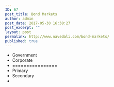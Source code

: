 ```yaml
---
ID: 67
post_title: Bond Markets
author: admin
post_date: 2017-05-30 16:38:27
post_excerpt: ""
layout: post
permalink: http://www.navedali.com/bond-markets/
published: true
---
```

<ul>
 	<li>Government</li>
 	<li>Corporate</li>
 	<li>================</li>
 	<li>Primary</li>
 	<li>Secondary</li>
 	<li></li>
</ul>
